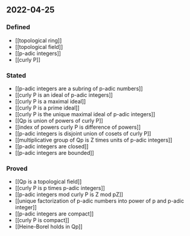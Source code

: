 ## 2022-04-25
### Defined
- [[topological ring]]
- [[topological field]]
- [[p-adic integers]]
- [[curly P]]
### Stated
- [[p-adic integers are a subring of p-adic numbers]]
- [[curly P is an ideal of p-adic integers]]
- [[curly P is a maximal ideal]]
- [[curly P is a prime ideal]]
- [[curly P is the unique maximal ideal of p-adic integers]]
- [[Qp is union of powers of curly P]]
- [[index of powers curly P is difference of powers]]
- [[p-adic integers is disjoint union of cosets of curly P]]
- [[multiplicative group of Qp is Z times units of p-adic integers]]
- [[p-adic integers are closed]]
- [[p-adic integers are bounded]]
### Proved
- [[Qp is a topological field]]
- [[curly P is p times p-adic integers]]
- [[p-adic integers mod curly P is Z mod pZ]]
- [[unique factorization of p-adic numbers into power of p and p-adic integer]]
-  [[p-adic integers are compact]]
-  [[curly P is compact]]
-  [[Heine-Borel holds in Qp]]